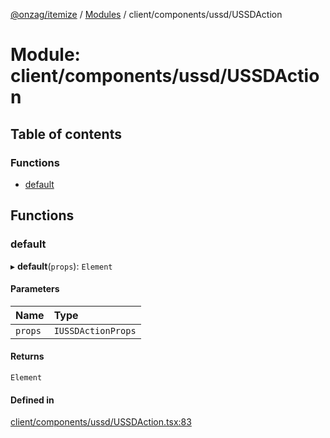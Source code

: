 [@onzag/itemize](../README.md) / [Modules](../modules.md) / client/components/ussd/USSDAction

# Module: client/components/ussd/USSDAction

## Table of contents

### Functions

- [default](client_components_ussd_USSDAction.md#default)

## Functions

### default

▸ **default**(`props`): `Element`

#### Parameters

| Name | Type |
| :------ | :------ |
| `props` | `IUSSDActionProps` |

#### Returns

`Element`

#### Defined in

[client/components/ussd/USSDAction.tsx:83](https://github.com/onzag/itemize/blob/f2db74a5/client/components/ussd/USSDAction.tsx#L83)
